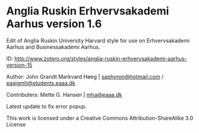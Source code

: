 # Anglia Ruskin Erhvervsakademi Aarhus version 1.6
Edit of Anglia Ruskin University Harvard style for use on Erhvervsakademi Aarhus and Businessakademi Aarhus.

ID: http://www.zotero.org/styles/anglia-ruskin-erhvervsakademi-aarhus-version-15

Author: John Grandt Markvard Høeg | saphyron@hotmail.com / eaajgmh@students.eaaa.dk

Contributers: Mette G. Hansen | mha@eaaa.dk

Latest update to fix error popup.

This work is licensed under a Creative Commons Attribution-ShareAlike 3.0 License
